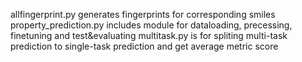 allfingerprint.py generates fingerprints for corresponding smiles
property_prediction.py includes module for dataloading, precessing, finetuning and test&evaluating
multitask.py is for spliting multi-task prediction to single-task prediction and get average metric score
